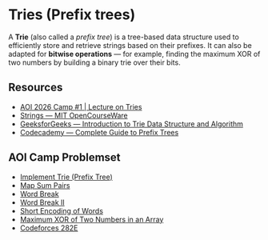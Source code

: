 # Tries (Prefix trees)

A **Trie** (also called a *prefix tree*) is a tree-based data structure used to efficiently store and retrieve strings based on their prefixes.
It can also be adapted for **bitwise operations** — for example, finding the maximum XOR of two numbers by building a binary trie over their bits.

## Resources

* [AOI 2026 Camp #1 | Lecture on Tries](https://www.youtube.com/watch?v=9EB0jfQa4a4)
* [Strings — MIT OpenCourseWare](https://www.youtube.com/watch?v=NinWEPPrkDQ)
* [GeeksforGeeks — Introduction to Trie Data Structure and Algorithm](https://www.geeksforgeeks.org/dsa/introduction-to-trie-data-structure-and-algorithm-tutorials/)
* [Codecademy — Complete Guide to Prefix Trees](https://www.codecademy.com/article/trie-data-structure-complete-guide-to-prefix-trees)

## AOI Camp Problemset

* [Implement Trie (Prefix Tree)](https://leetcode.com/problems/implement-trie-prefix-tree/description/)
* [Map Sum Pairs](https://leetcode.com/problems/map-sum-pairs/)
* [Word Break](https://leetcode.com/problems/word-break/description/)
* [Word Break II](https://leetcode.com/problems/word-break-ii/description/)
* [Short Encoding of Words](https://leetcode.com/problems/short-encoding-of-words/description/)
* [Maximum XOR of Two Numbers in an Array](https://leetcode.com/problems/maximum-xor-of-two-numbers-in-an-array/)
* [Codeforces 282E](https://codeforces.com/problemset/problem/282/E)

